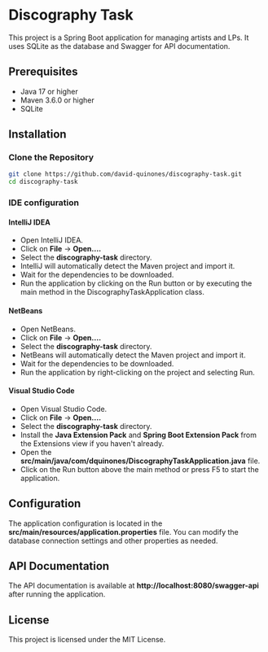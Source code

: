 # Discography Task

This project is a Spring Boot application for managing artists and LPs. 
It uses SQLite as the database and Swagger for API documentation.

## Prerequisites

- Java 17 or higher
- Maven 3.6.0 or higher
- SQLite

## Installation

### Clone the Repository

```bash
git clone https://github.com/david-quinones/discography-task.git
cd discography-task
```
### IDE configuration
#### IntelliJ IDEA
- Open IntelliJ IDEA.
- Click on **File** -> **Open....**
- Select the **discography-task** directory.
- IntelliJ will automatically detect the Maven project and import it.
- Wait for the dependencies to be downloaded.
- Run the application by clicking on the Run button or by executing the main method in the DiscographyTaskApplication class.

#### NetBeans
- Open NetBeans.
- Click on **File** -> **Open....**
- Select the **discography-task** directory.
- NetBeans will automatically detect the Maven project and import it.
- Wait for the dependencies to be downloaded.
- Run the application by right-clicking on the project and selecting Run.

#### Visual Studio Code
- Open Visual Studio Code.
- Click on **File** -> **Open....**
- Select the **discography-task** directory.
- Install the **Java Extension Pack** and **Spring Boot Extension Pack** from the Extensions view if you haven't already.
- Open the **src/main/java/com/dquinones/DiscographyTaskApplication.java** file.
- Click on the Run button above the main method or press F5 to start the application.

## Configuration
The application configuration is located in the **src/main/resources/application.properties** file. You can modify the database connection settings and other properties as needed.  
## API Documentation
The API documentation is available at **http://localhost:8080/swagger-api** after running the application.  
## License
This project is licensed under the MIT License.